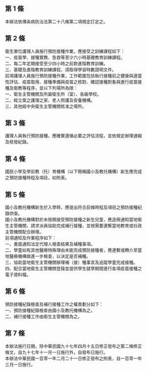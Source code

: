 第 1 條
-------
本辦法依傳染病防治法第二十八條第二項規定訂定之。

第 2 條
-------
衛生單位護理人員施行預防接種作業，應接受之訓練課程如下：  
一、疫苗學、接種實務、急救等至少六小時基礎教育訓練課程。  
二、每二年定期接受至少四小時之前款進階教育訓練。  
三、基礎及進階教育訓練課程，須取得學習時數證明文件。  
前項護理人員施行預防接種作業，工作範圍包括執行接種前之健康與適當  
性評估、疫苗取用、接種準備與疫苗之核對、確認接種對象與進行疫苗接  
種及衛教等程序，並以下列場所為限：  
一、衛生主管機關及所屬衛生所（室）、各級學校。  
二、經立案之護理之家、老人照護及安養機構。  
三、其他經中央衛生主管機關核准之場所。

第 3 條
-------
護理人員執行預防接種，應確實遵循必要之評估流程，並依規定辦理通報  
及核發紀錄。

第 4 條
-------
國民小學及學前教（托）育機構（以下簡稱國小及教托機構）新生應完成  
之預防接種時程及項目，如附表。

第 5 條
-------
國小及教托機構新生於入學時，應提出符合前條時程及項目之預防接種紀  
錄供查。  
國小及教托機構對於未按期接受預防接種之新生兒童，應造冊通知當地衛  
生主管機關，請求派員協助完成補行接種，並視需要連繫當地教育或社政  
主管機關配合辦理。  
前項通知及作業程序如下：  
一、書面通知法定代理人檢查結果及補種事項。  
二、學童如有其他醫療特殊理由未能完成預防接種者，應連繫或轉介至當  
    地醫療機構做進一步檢查，以決定是否補種。  
三、協助當地衛生主管機關辦理補（接）種事宜及追蹤學童完成接種。  
四、配合當地衛生主管機關登錄並提供學生就學期間進行各項疫苗接種之  
    電子資料檔。

第 6 條
-------
預防接種紀錄檢查及補行接種工作之權責劃分如下：  
一、預防接種紀錄檢查由國小及教托機構為之。  
二、補行接種工作由衛生主管機關為之。

第 7 條
-------
本辦法施行日期，除中華民國九十七年四月十五日修正發布之第二條修正  
條文，自九十七年十一月一日施行外，自發布日施行。  
本辦法中華民國一百零一年二月二十一日修正發布之附表，自一百零一年  
三月一日施行。

